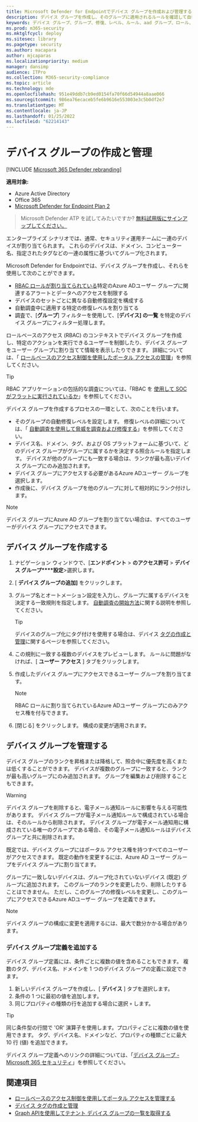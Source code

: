 ```yaml
---
title: Microsoft Defender for Endpointでデバイス グループを作成および管理する
description: デバイス グループを作成し、そのグループに適用されるルールを確認して自動修復レベルを設定する
keywords: デバイス グループ、グループ、修復、レベル、ルール、aad グループ、ロール、割り当て、ランク
ms.prod: m365-security
ms.mktglfcycl: deploy
ms.sitesec: library
ms.pagetype: security
ms.author: macapara
author: mjcaparas
ms.localizationpriority: medium
manager: dansimp
audience: ITPro
ms.collection: M365-security-compliance
ms.topic: article
ms.technology: mde
ms.openlocfilehash: 951e49ddb7cb9ed0154fa70f66d54944a8aae066
ms.sourcegitcommit: 986ea76ecaceb5fe6b9616e553003e3c5b0df2e7
ms.translationtype: MT
ms.contentlocale: ja-JP
ms.lasthandoff: 01/25/2022
ms.locfileid: "62214143"
---
```

# <a name="create-and-manage-device-groups"></a>デバイス グループの作成と管理

[!INCLUDE [Microsoft 365 Defender rebranding](../../includes/microsoft-defender.md)]

**適用対象:**
- Azure Active Directory
- Office 365
- [Microsoft Defender for Endpoint Plan 2](https://go.microsoft.com/fwlink/p/?linkid=2154037)

> Microsoft Defender ATP を試してみたいですか? [無料試用版にサインアップしてください。](https://signup.microsoft.com/create-account/signup?products=7f379fee-c4f9-4278-b0a1-e4c8c2fcdf7e&ru=https://aka.ms/MDEp2OpenTrial?ocid=docs-wdatp-exposedapis-abovefoldlink)

エンタープライズ シナリオでは、通常、セキュリティ運用チームに一連のデバイスが割り当てられます。 これらのデバイスは、ドメイン、コンピューター名、指定されたタグなどの一連の属性に基づいてグループ化されます。

Microsoft Defender for Endpointでは、デバイス グループを作成し、それらを使用して次のことができます。

- [RBAC ロールが割り当てられている](rbac.md)特定のAzure ADユーザー グループに関連するアラートとデータへのアクセスを制限する
- デバイスのセットごとに異なる自動修復設定を構成する
- 自動調査中に適用する特定の修復レベルを割り当てる
- 調査で、[**グループ**] フィルターを使用して、[**デバイス] の一覧** を特定のデバイス グループにフィルター処理します。

ロールベースのアクセス (RBAC) のコンテキストでデバイス グループを作成し、特定のアクションを実行できるユーザーを制御したり、デバイス グループをユーザー グループに割り当てて情報を表示したりできます。 詳細については、「 [ロールベースのアクセス制御を使用したポータル アクセスの管理](rbac.md)」を参照してください。

> [!TIP]
> RBAC アプリケーションの包括的な調査については、「RBAC を [使用して SOC がフラットに実行されているか](https://techcommunity.microsoft.com/t5/Windows-Defender-ATP/Is-your-SOC-running-flat-with-limited-RBAC/ba-p/320015)」を参照してください。

デバイス グループを作成するプロセスの一環として、次のことを行います。

- そのグループの自動修復レベルを設定します。 修復レベルの詳細については、「 [自動調査を使用して脅威を調査および修復する](automated-investigations.md)」を参照してください。
- デバイス名、ドメイン、タグ、および OS プラットフォームに基づいて、どのデバイス グループがグループに属するかを決定する照合ルールを指定します。 デバイスが他のグループにも一致する場合は、ランクが最も高いデバイス グループにのみ追加されます。
- デバイス グループにアクセスする必要があるAzure ADユーザー グループを選択します。
- 作成後に、デバイス グループを他のグループに対して相対的にランク付けします。

> [!NOTE]
> デバイス グループにAzure AD グループを割り当てない場合は、すべてのユーザーがデバイス グループにアクセスできます。

## <a name="create-a-device-group"></a>デバイス グループを作成する

1. ナビゲーション ウィンドウで、[**エンドポイント** \> **のアクセス許可** \> **デバイス グループ****設定**\>選択します。

2. [ **デバイス グループの追加]** をクリックします。

3. グループ名とオートメーション設定を入力し、グループに属するデバイスを決定する一致規則を指定します。 [自動調査の開始方法](automated-investigations.md#how-the-automated-investigation-starts)に関する説明を参照してください。

    > [!TIP]
    > デバイスのグループ化にタグ付けを使用する場合は、デバイス [タグの作成と管理](machine-tags.md)に関するページを参照してください。

4. この規則に一致する複数のデバイスをプレビューします。 ルールに問題がなければ、[ **ユーザー アクセス** ] タブをクリックします。

5. 作成したデバイス グループにアクセスできるユーザー グループを割り当てます。

    > [!NOTE]
    > RBAC ロールに割り当てられているAzure ADユーザー グループにのみアクセス権を付与できます。

6. [閉じる] をクリックします。 構成の変更が適用されます。

## <a name="manage-device-groups"></a>デバイス グループを管理する

デバイス グループのランクを昇格または降格して、照合中に優先度を高くまたは低くすることができます。 デバイスが複数のグループに一致すると、ランクが最も高いグループにのみ追加されます。 グループを編集および削除することもできます。

> [!WARNING]
> デバイス グループを削除すると、電子メール通知ルールに影響を与える可能性があります。 デバイス グループが電子メール通知ルールで構成されている場合は、そのルールから削除されます。 デバイス グループが電子メール通知用に構成されている唯一のグループである場合、その電子メール通知ルールはデバイス グループと共に削除されます。

既定では、デバイス グループにはポータル アクセス権を持つすべてのユーザーがアクセスできます。 既定の動作を変更するには、Azure AD ユーザー グループをデバイス グループに割り当てます。

グループに一致しないデバイスは、グループ化されていないデバイス (既定) グループに追加されます。 このグループのランクを変更したり、削除したりすることはできません。 ただし、このグループの修復レベルを変更し、このグループにアクセスできるAzure ADユーザー グループを定義できます。

> [!NOTE]
> デバイス グループの構成に変更を適用するには、最大で数分かかる場合があります。

### <a name="add-device-group-definitions"></a>デバイス グループ定義を追加する

デバイス グループ定義には、条件ごとに複数の値を含めることもできます。 複数のタグ、デバイス名、ドメインを 1 つのデバイス グループの定義に設定できます。

1. 新しいデバイス グループを作成し、[ **デバイス** ] タブを選択します。
2. 条件の 1 つに最初の値を追加します。
3. 同じプロパティの種類の行を追加する場合に選択 `+` します。

> [!TIP]
> 同じ条件型の行間で 'OR' 演算子を使用します。プロパティごとに複数の値を使用できます。
> タグ、デバイス名、ドメインなど、プロパティの種類ごとに最大 10 行 (値) を追加できます。

デバイス グループ定義へのリンクの詳細については、「[デバイス グループ - Microsoft 365 セキュリティ](https://sip.security.microsoft.com/homepage)」を参照してください。

## <a name="related-topics"></a>関連項目

- [ロールベースのアクセス制御を使用してポータル アクセスを管理する](rbac.md)
- [デバイス タグの作成と管理](machine-tags.md)
- [Graph APIを使用してテナント デバイス グループの一覧を取得する](/graph/api/device-list-memberof)
